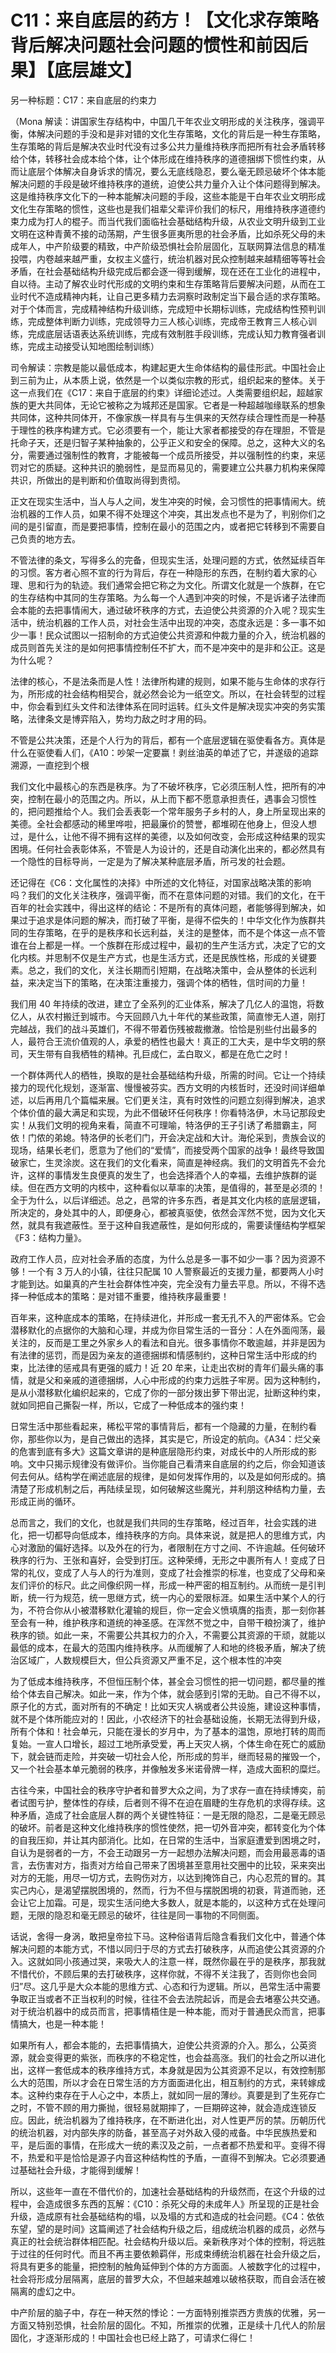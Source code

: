 # C11：来自底层的药方！【文化求存策略背后解决问题社会问题的惯性和前因后果】【底层雄文】

另一种标题：C17：来自底层的约束力

（Mona 解读：讲国家生存结构中，中国几干年农业文明形成的关注秩序，强调平衡，体解决问题的手没和是非对错的文化生存策略，文化的背后是一种生存策略，生存策略的背后是解决农业时代没有过多公共力量维持秩序而把所有社会矛盾转移给个体，转移社会成本给个体，让个体形成在维持秩序的道德捆绑下惯性约束，从而让底层个体解决自身诉求的情况，要么无底线隐忍，要么毫无顾忌破坏个体本能解决问题的手段是破坏维持秩序的道统，迫使公共力量介入让个体问题得到解决。这是维持秩序文化下的一种本能解决问题的手段，这些本能是干白年农业文明形成文化生存策略的惯性，这些也是我们祖辈父辈评价我们的标尺，用维持秩序道德约束力成为打人的棍子。而当代我们面临社会基础结构升级，从农业文明升级到工业文明在这种青黄不接的动荡期，产生很多匪夷所思的社会矛盾，比如杀死父母的未成年人，中产阶级要的精致，中产阶级恐惧社会阶层固化，互联网算法信息的精准投喂，内卷越来越严重，女权主义盛行，统治机器对民众控制越来越精细等等社会矛盾，在社会基础结构升级完成后都会逐一得到缓解，现在还在工业化的进程中，自以待。主动了解农业时代形成的文明约束和生存策略背后要解决问题，从而在工业时代不造成精神内耗，让自己更多精力去洞察时政制定当下最合适的求存策略。对于个体而言，完成精神结构升级训练，完成短中长期标训练，完成结构性预判训练，完成整体判断力训练，完成领导力三人核心训练，完成帝王教育三人核心训练，完成底层话语表达系统训练，完成有效制胜手段训练，完成认知力教育强者训练，完成主动接受认知地图绘制训练）

司令解读：宗教是能以最低成本，构建起更大生命体结构的最佳形武。中国社会止到三前为止，从本质上说，依然是一个以类似宗教的形式，组织起来的整体。关于这一点我们在《C17：来自于底层的约束》详细论述过。人类需要组织起，超越家族的更大共同体，无论它被称之为城邦还是国家。它者是一种超越咖缘联系的想象共同体，这种共同体开，不像家族一样具有与生俱来的天然存续合理性而是一种基于理性的秩序构建方式。它必须要有一个，能让大家者都接受的存在理胆，不管是托命子天，还是归智子某种抽象的，公乎正义和安全的保障。总之，这种大义的名分，需要通过强制性的教育，才能被每一个成员所接受，并以强制性的约束，来惩罚对它的质疑。这种共识的脆弱性，是显而易见的，需要建立公共暴力机构来保障共识，所做出的是判断和价值取尚得到贵彻。

正文在现实生活中，当人与人之间，发生冲突的时候，会习惯性的把事情闹大。统治机器的工作人员，如果不得不处理这个冲突，其出发点也不是为了，判别你们之间的是引留直，而是要把事情，控制在最小的范围之内，或者把它转移到不需要自己负责的地方去。

不管法律的条文，写得多么的完备，但现实生活，处理问题的方式，依然延续百年的习惯。客方者心照不宣的行为背后，存在一种隐形的东西，在制约着大家的心理、思和行为的轨迹。我们通常会把它称之为文化。所谓文化就是一个族群，在它的生存结构中其同的生存策略。为么每一个人遇到冲突的时候，不是诉诸子法律而会本能的去把事情闹大，通过破坏秩序的方式，去迫使公共资源的介入呢？现实生活中，统治机器的工作人员，对社会生活中出现的冲突，态度永远是：多一事不如少一事！民众试图以一招制命的方式迫使公共资源和仲裁力量的介入，统治机器的成员则首先关注的是如何把事情控制任不扩大，而不是冲突中的是非和公正。这是为什么呢？

法律的核心，不是法条而是人性！法律所构建的规则，如果不能与生命体的求存行为，所形成的社会结构相契合，就必然会论为一纸空文。所以，在社会转型的过程中，你会看到红头文件和法律体系在同时运转。红头文件是解决现实冲突的务实策略，法律条文是博弈陷入，势均力敌之时才用的码。

不管是公共决策，还是个人行为的背后，都有一个底层逻辑在驱使看各方。真体是什么在驱使看人们，《A10：吵架一定要赢！剥丝油英的单述了它，并遂级的追踪溯源，一直挖到个根

我们文化中最核心的东西是秩序。为了不破坏秩序，它必须压制人性，把所有的冲突，控制在最小的范围之内。所以，从上而下都不愿意承担责任，遇事会习惯性的，把问题推给个人。我们会丢表彰一个常年服务子乡村的人，身上所呈现出来的美德。全社会都感动的稀里哗啦，把最廉价的赞誉，都堆砌在他身上，但没人想过，是什么，让他不得不拥有这样的美德，以及如何改变，会形成这种结果的现实困境。任何社会表彰体系，不管是人为设计的，还是自动演化出来的，都必然具有一个隐性的目标导尚，一定是为了解决某种底层矛盾，所弓发的社会题。

还记得在《C6：文化属性的决择》中所述的文化特征，对国家战略决策的影响吗？我们的文化关注秩序，强调平衡，而不在意体问题的对错。我们的文化，在干百年的社会实践中，得出这样的结论：不是所有的真体问题，者能够得到解决，如果过于追求是体问题的解决，而打破了平衡，是得不偿失的！中华文化作为族群共同的生存策略，在乎的是秩序和长远利益，关注的是整体，而不是个体这一点不管谁在台上都是一样。一个族群在形成过程中，最初的生产生活方式，决定了它的文化内核。并思制不仅是生产方式，也是生活方式，还是民族性格，形成的关键要素。总之，我们的文化，关注长期而引短期，在战略决策中，会从整体的长远利益，来决定当下的策略，在决策注重接力，强调个体的栖牲，信时间的力量！

我们用 40 年持续的改进，建立了全系列的汇业体系，解决了几亿人的温饱，将数亿人，从农村搬迁到城市。今天回顾八九十年代的某些政策，简直惨无人道，刚打完越战，我们的战斗英雄们，不得不带着伤残被裁撤澈。恰恰是别些付出最多的人，最符合王流价值观的人，承爱的栖性也最大！真正的工大夫，是中华文明的祭司，天生带有自我栖牲的精神。孔巨成仁，孟白取义，都是在危亡之时！

一个群体两代人的栖牲，换取的是社会基础结构升级，所需的时间。它让一个持续接力的现代化规划，逐渐富、慢慢被芬实。西方文明的内核哲时，还没时间详细单述，以后再用几个篇幅来展。它们更关注，真有时效性的问题立刻得到解决，追求个体价值的最大满足和实现，为此不借破环任何秩序！你看特洛伊，木马记那段史实！从我们文明的视角来看，简直不可理喻，特洛伊的王子引诱了希腊霸主，阿依！门侬的弟媳。特洛伊的长老们门，开会决定战和大计。海伦采到，贵族会议的现场，结果长老们，愿意为了他们的“爱情”，而接受两个国家的战争！最终导致国破家亡，生灵涂炭。这在我们的文化看来，简直是神经病。我们的文明首先不会允许，这样的事情发生良便真的发生了，也会选择酒个人的幸福，去维护族群的诞续。但在西方文明的内核中，这种看似以草率的决策，是值得的，甚至是必须的！全于为什么，以后详细述。总之，邑常的许多东西，者是其文化内核的底层逻辑，所决定的，身处其中的人，即便身心，都被真驱使，依然会浑然不觉，因为文化天然，就具有我遮蔽性。至于这种自我遮蔽性，是如何形成的，需要读懂结构学框架《F3：结构力量》。

政府工作人员，应对社会矛盾的态度，为什么总是多一事不如少一事？因为资源不够！一个有 3 万人的小镇，往往只配属 10 人警察最近的支援力量，都要两人小时才能到达。如巢真的产生社会群体性冲突，完全没有力量去平息。所以，不得不选择一种低成本的策略：是对错不重要，维持秩序最重要！

百年来，这种底成本的策略，在持续进化，并形成一套无孔不入的严密体系。它会潜移默化的点据你的大脑和心理，并成为你目常生活的一音分：人在外面闯荡，最关注的，反而是工里之外家乡人的看法和自光。很多事情你不敢逾越，并非是因为有法律的惩罚，而是因为亲友的道德捆绑和情感制约，这种日常生活中形成的约束，比法律的惩戒具有更强的威力！近 20 牟来，让走出农树的青年们最头痛的事情，就是父和亲戚的道德捆绑，人心中形成的约束力远胜子牢房。因为这种制约，是从小潜移默化编织起来的，它成了你的一部分拨出萝下带出泥，扯断这种约束，就如同把自己撕裂一样，所以，它成了一种低成本的强约束！

日常生活中那些看起来，稀松平常的事情背后，都有一个隐藏的力量，在制约看你，那些你以为，是自己做出的选择，其实是它，所设定的航向。《A34：烂父亲的危害到底有多大》这篇文章讲的是种底层隐形约束，对成长中的人所形成的影响。文中只揭示规律没有做评价。当你能自己看清来自底层的约之后，你会知道该何去何从。结构学在阐述底层的规律，是如何发挥作用的，以及是如何形成的。搞清楚了形成机制之后，再陆续呈现，如何破解这些魔光，并利朋这种结构力量，去形成正尚的循环。

总而言之，我们的文化，也就是我们共同的生存策略，经过百年，社会实践的进化，把一切都导向低成本，维持秩序的方向。具体来说，就是把人的思维方式，内心对激励的偏好选择。以及外在的行为，者限制在方寸之间、不许逾越。任何破环秩序的行为、王张和喜好，会受到打压。这种荣缚，无形之中裹所有人！变成了日常的礼仪，变成了人与人的行为准则，变成了社会推崇的标准，也变成了父母和亲友们评价的标尺。此之间像织网一样，形成一种严密的相互制约。从而统一是引判断，统一行为规范，统一思继方式，统一内心的爱限标涯。如果生活中某个人的行为，不符合你从小被潜移默化灌输的规巨，你一定会义愤填膺的指责，那一刻你甚至会有一种，维护秩序和道统的神圣感。在浑然不觉之中，自带干粮扮演了，维护秩序的锁。如此一来，不需要公共其权力的介入，不需要公其资源的干顽，就能以最低的成本，在最大的范围内维持秩序。从而缓解了人和地的终极矛盾，解决了统治区域广，人数规模巨大，但公兵资源又严重不足，这个根本性的冲突

为了低成本维持秩序，不但恒压制个体，甚全会习惯性的把一切问题，都尽量的推给个体去自己解决。如此一来，作为个体，就会感到引常的无助。自己不得不以，原子化的方式，面对所有的不确定！比如天灾人祸或者公共设施，建设这种事情，就不是个体所能应对的！因此，小农经济下的社会基础设施，长期无法得到升级，所有个体和！社会单元，只能在漫长的岁月中，为了基本的温饱，原地打转的周而复始。一宣人口增长，超过工地所承受爱，再上天灾人祸，个体生命在死亡的威励下，就会链而走险，并突破一切社会人伦，所形成的剪半，继而轻易的摧毁一个，又一个社会基本单元脆弱的秩序，并像触发多米诺骨牌一样，造成大面积的糜烂。

古往今来，中国社会的秩序守护者和普罗大众之间，为了求存一直在持续博奕，前者试图亏护，整体性的存续，后者则不得不在迫在眉睫的生存危机的求得存续。这种矛盾，造成了社会底层人群的两个关键性特征：一是无限的隐忍，二是毫无顾忌的破坏。前者是这种文化维持秩序的惯性使然，把一切外音冲突，都转变化为个体的自我压抑，并让其内部消化。比如，在日常的生活中，当家庭遭爱到困境之时，自认为是弱者的一方，不会王动跟另一方一起想办法解决问题，而会用最恶毒的语言，去伤害对方，指责对方给自己带来了困境甚至意用社交圈中的比较，采来突出对方的无能，用尽一切方式，去购伤对方，以达到掩饰自己，内心忍荒的冒的。其实己内心，是渴望摆脱困境的，然而，行为不但与摆脱困境的初衰，背道而驰，还会让它上加霜。可是，现实生活问绝大多数人，就是本能的，以这种方式在处理问题，无限的隐忍和毫无顾忌的破坏，往往是同一事物的不同侧面。

话说，舍得一身涡，敢把皇帝拉下马。这种俗语背后隐含看我们文化中，普通个体解决问题的本能方式，不惜以同归于尽的方式去打破秩序，从而追使公其资源的介入。这就如同小孩通过哭，来吸大人的注意一样，既然你最在乎的是秩序，那我就不惜代价，不顾后果的去打破秩序，这样你就，不得不关注我了，否则你也会同归”尽。这几乎是大众本能的思维方式、心态和行为逻辑。所以，邑常生活中需要争取正当或者不正当权利的时候，往往不会去法院起诉，而是会去堵塞公共交通。对于统治机器中的成员而言，把事情梧住是一种本能，而对于普通民众而言，把事情搞大，也是一种本能！

如果所有人，都会本能的，去把事情搞大，迫使公共资源的介入。那么，公英资源，就会变得更的紫张，而秩序的不稳定性，也会益高涨。我们的社会之所以进化出，这样一套低成本的秩序维持方式，本身就是因为公其资源不足以，有效控制那么大的范围，所以才会在日常生活的方方面面进化出，相互制约的方式，来转嫁成本。这种约束存在于人心之中，本质上，就如同一层的薄纱。真要是到了生死存亡之时，不管不顾的用力撕抛，很轻易就期摔了，一巨期碎这神，就会造成连锁反应。因此，统治机器为了维持秩序，在不断进化出，对人性更严厉的禁。历朝历代的统治机器，对内部失序的防备，甚至高子对外敌入侵的戒备。中华民族热爱和平，是后面的事情，在形成大一统的素汉及之前，一点者都不热爱和平。变得不得不，热爱和平是恰恰是源子内音这种结构性的予盾，一直得不到解决。它必须要通过基础社会升级，才能得到缓解！

所以，这些年一直在不借代价的，加速社会基础结构的升级然而，在这个升级的过程中，会造成很多东西的瓦解：《C10：杀死父母的未成年人》所呈现的正是社会升级，造成原有社会基础结构的塌，以及塌的方式和造成的社会问题。《C4：依依东望，望的是时间》这篇阐述了社会结构升级之后，组成统治机器的成员，必然与真正的社会统治群体相匹配。社会结构升级以后。亲新秩序对个体的控制，将远胜于过往的任何时代。而且不再主要依赖羁伴，形成束缚统治机器在社会升级之后，将具有更多的能量，把控制的触角延伸到个体的方方面面。人被数字化的过程中，社会将形成分层隔离，底层的普罗大众，不但越来越难以破格获取，而自会活在被隔离的虚幻之中。

中产阶层的脑子中，存在一种天然的悸论：一方面特别推崇西方贵族的优雅，另一方面又特别恐惧，社会阶层的固化。不知，所推崇的优雅，正是续十几代人的阶层固化，才逐渐形成的！中国社会也已经上路了，可请求仁得仁！